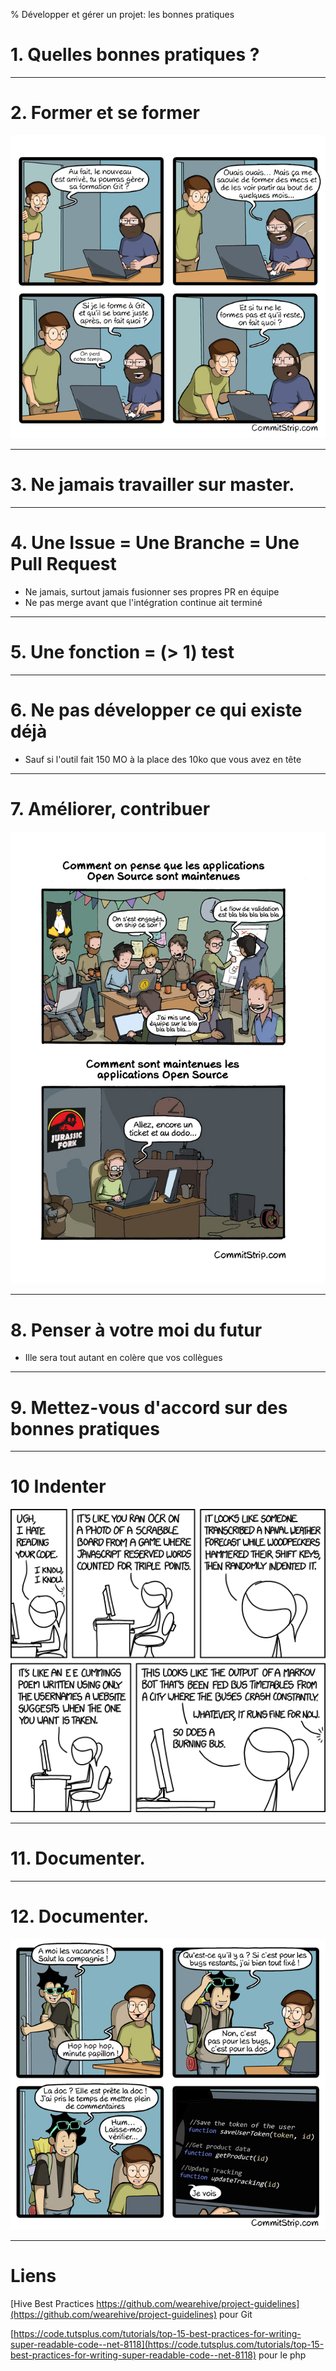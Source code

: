 % Développer et gérer un projet: les bonnes pratiques


# 1. Quelles bonnes pratiques ?

---

# 2. Former et se former

![](images/Strip-Former-ou-ne-pas-former-650-final.jpg)

---

# 3. Ne jamais travailler sur master.


---

# 4. Une Issue = Une Branche = Une Pull Request

- Ne jamais, surtout jamais fusionner ses propres PR en équipe
- Ne pas merge avant que l'intégration continue ait terminé

---

# 5. Une fonction = (> 1) test 


---

# 6. Ne pas développer ce qui existe déjà

- Sauf si l'outil fait 150 MO à la place des 10ko que vous avez en tête

---

# 7. Améliorer, contribuer 

![](images/Strip-Vision-Open-source-650-final1.jpg)

---

# 8. Penser à votre moi du futur

- Ille sera tout autant en colère que vos collègues


---

# 9. Mettez-vous d'accord sur des bonnes pratiques


---

# 10 Indenter

![](images/code_quality_2.png)

---

# 11. Documenter.


---

# 12. Documenter.

![](images/Strip-Commentaires-davant-vacances-650-final-2.jpg)

---

# Liens


[Hive Best Practices https://github.com/wearehive/project-guidelines](https://github.com/wearehive/project-guidelines) pour Git

[https://code.tutsplus.com/tutorials/top-15-best-practices-for-writing-super-readable-code--net-8118](https://code.tutsplus.com/tutorials/top-15-best-practices-for-writing-super-readable-code--net-8118) pour le php